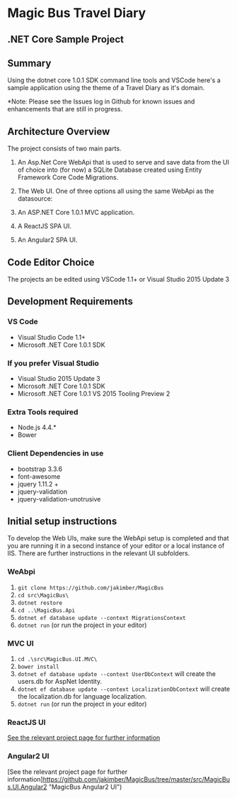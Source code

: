 # Magic Bus Travel Diary

## .NET Core Sample Project

## Summary

Using the dotnet core 1.0.1 SDK command line tools and VSCode here's a sample application using
the theme of a Travel Diary as it's domain.

*Note: Please see the Issues log in Github for known issues and enhancements that are still in progress.

## Architecture Overview

The project consists of two main parts.

1. An Asp.Net Core WebApi that is used to serve and save data from the UI of choice into (for now) a SQLite Database created using Entity Framework Core Code Migrations.

1. The Web UI.  One of three options all using the same WebApi as the datasource:
  1. An ASP.NET Core 1.0.1 MVC application.
  1. A ReactJS SPA UI.
  1. An Angular2 SPA UI.

## Code Editor Choice

The projects an be edited using VSCode 1.1+ or Visual Studio 2015 Update 3

## Development Requirements

### VS Code

* Visual Studio Code 1.1+
* Microsoft .NET Core 1.0.1 SDK

### If you prefer Visual Studio

* Visual Studio 2015 Update 3
* Microsoft .NET Core 1.0.1 SDK
* Microsoft .NET Core 1.0.1 VS 2015 Tooling Preview 2

### Extra Tools required

* Node.js 4.4.*
* Bower

### Client Dependencies in use

* bootstrap 3.3.6
* font-awesome
* jquery 1.11.2 +
* jquery-validation
* jquery-validation-unotrusive

## Initial setup instructions

To develop the Web UIs, make sure the WebApi setup is completed and that you are running it in a second instance of your editor or a local instance of IIS.  There are further instructions in the relevant UI subfolders.

### WeAbpi
1. `git clone https://github.com/jakimber/MagicBus`
1. `cd src\MagicBus\`
1. `dotnet restore`
1. `cd ..\MagicBus.Api`
1. `dotnet ef database update --context MigrationsContext`
1. `dotnet run` (or run the project in your editor)

### MVC UI
1. `cd .\src\MagicBus.UI.MVC\`
1. `bower install`
1. `dotnet ef database update --context UserDbContext` will create the users.db for AspNet Identity.
1. `dotnet ef database update --context LocalizationDbContext` will create the localization.db for language localization.
1. `dotnet run` (or run the project in your editor)

### ReactJS UI
[See the relevant project page for further information](https://github.com/jakimber/MagicBus/tree/master/src/MagicBus.UI.React "MagicBus ReactJS UI")

### Angular2 UI
[See the relevant project page for further information]https://github.com/jakimber/MagicBus/tree/master/src/MagicBus.UI.Angular2 "MagicBus Angular2 UI")

